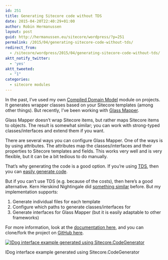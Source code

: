 ```yaml
---
id: 251
title: Generating Sitecore code without TDS
date: 2015-04-20T22:40:29+01:00
author: Robin Hermanussen
layout: post
guid: http://hermanussen.eu/sitecore/wordpress/?p=251
permalink: /2015/04/generating-sitecore-code-without-tds/
redirect_from:
  - /sitecore/wordpress/2015/04/generating-sitecore-code-without-tds/
aktt_notify_twitter:
  - 'yes'
aktt_tweeted:
  - "1"
categories:
  - sitecore modules
---
```

In the past, I&#8217;ve used my own <a title="CDM" href="https://github.com/hermanussen/CompiledDomainModel" onclick="javascript:_gaq.push(['_trackEvent','outbound-article','http://github.com']);">Compiled Domain Model</a> module on projects. It generates wrapper classes based on your Sitecore templates (among other things). But recently, I&#8217;ve been working with <a title="Glass Mapper" href="http://glass.lu/" onclick="javascript:_gaq.push(['_trackEvent','outbound-article','http://glass.lu']);">Glass Mapper</a>.

Glass Mapper doesn&#8217;t wrap Sitecore items, but rather maps Sitecore items to objects. The result is somewhat similar; you can work with strong-typed classes/interfaces and extend them if you want.

There are several ways you can configure Glass Mapper. One of the ways is by using attributes. The attributes map the classes/interfaces and their properties to Sitecore templates and fields. This works very well and is very flexible, but it can be a bit tedious to do manually.

That&#8217;s why generating the code is a good option. If you&#8217;re using <a title="TDS" href="http://www.hhogdev.com/products/team-development-for-sitecore/overview.aspx" onclick="javascript:_gaq.push(['_trackEvent','outbound-article','http://www.hhogdev.com']);">TDS</a>, then you can <a title="Code Generation with TDS" href="http://hedgehogdevelopment.github.io/tds/chapter6.html" onclick="javascript:_gaq.push(['_trackEvent','outbound-article','http://hedgehogdevelopment.github.io']);">easily generate code</a>.

But if you can&#8217;t use TDS (e.g. because of the costs), then here&#8217;s a good alternative. Kern Herskind Nightingale did <a title="Kern's code generation" href="http://herskind.co.uk/blog/2011/04/sitecore-tds-t4-text-template" onclick="javascript:_gaq.push(['_trackEvent','outbound-article','http://herskind.co.uk']);">something similar</a> before. But my implementation supports:

  1. Generate individual files for each template
  2. Configure which paths to generate classes/interfaces for
  3. Generate interfaces for Glass Mapper (but it is easily adaptable to other frameworks)

For more information, look at the <a title="Sitecore.CodeGenerator documentation" href="https://github.com/hermanussen/sitecore.codegenerator#readme" onclick="javascript:_gaq.push(['_trackEvent','outbound-article','http://github.com']);">documentation here</a>, and you can clone/fork the project on <a title="Sitecore.CodeGenerator on GitHub" href="https://github.com/hermanussen/sitecore.codegenerator" onclick="javascript:_gaq.push(['_trackEvent','outbound-article','http://github.com']);">GitHub here</a>.

<div id="attachment_253" style="width: 849px" class="wp-caption alignleft">
  <a href="/wp-content/uploads/2015/04/idog_generated_code_example.png" ><img aria-describedby="caption-attachment-253" class="size-full wp-image-253" title="IDog interface example generated using Sitecore.CodeGenerator" src="/wp-content/uploads/2015/04/idog_generated_code_example.png" alt="IDog interface example generated using Sitecore.CodeGenerator" width="839" height="385" srcset="/wp-content/uploads/2015/04/idog_generated_code_example.png 839w, /wp-content/uploads/2015/04/idog_generated_code_example-300x137.png 300w" sizes="(max-width: 839px) 100vw, 839px" /></a>
  
  <p id="caption-attachment-253" class="wp-caption-text">
    IDog interface example generated using Sitecore.CodeGenerator
  </p>
</div>